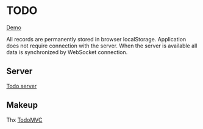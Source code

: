 # TODO

[Demo](http://todo.popadko.com/)

All records are permanently stored in browser localStorage.
Application does not require connection with the server. When the server is available all data is synchronized by WebSocket connection.

## Server

[Todo server](https://github.com/olegpopadko/todo_server)


## Makeup 

Thx [TodoMVC](http://todomvc.com)
